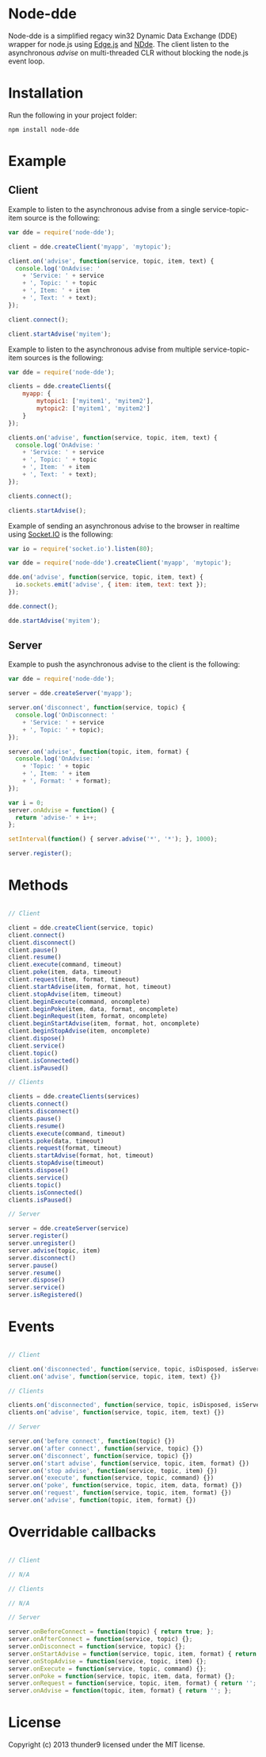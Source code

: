 Node-dde
========

Node-dde is a simplified regacy win32 Dynamic Data Exchange (DDE) wrapper for node.js using [Edge.js](https://github.com/tjanczuk/edge) and [NDde](http://ndde.codeplex.com/). The client listen to the asynchronous *advise* on multi-threaded CLR without blocking the node.js event loop.

# Installation

Run the following in your project folder:

```
npm install node-dde
```

# Example

## Client

Example to listen to the asynchronous advise from a single service-topic-item source is the following:

```javascript
var dde = require('node-dde');

client = dde.createClient('myapp', 'mytopic');

client.on('advise', function(service, topic, item, text) {
  console.log('OnAdvise: '
    + 'Service: ' + service
    + ', Topic: ' + topic
    + ', Item: ' + item
    + ', Text: ' + text);
});

client.connect();

client.startAdvise('myitem');
```

Example to listen to the asynchronous advise from multiple service-topic-item sources is the following:

```javascript
var dde = require('node-dde');

clients = dde.createClients({
    myapp: {
        mytopic1: ['myitem1', 'myitem2'],
        mytopic2: ['myitem1', 'myitem2']
    }
});

clients.on('advise', function(service, topic, item, text) {
  console.log('OnAdvise: '
    + 'Service: ' + service
    + ', Topic: ' + topic
    + ', Item: ' + item
    + ', Text: ' + text);
});

clients.connect();

clients.startAdvise();
```

Example of sending an asynchronous advise to the browser in realtime using [Socket.IO](https://github.com/learnboost/socket.io) is the following:

```javascript
var io = require('socket.io').listen(80);

var dde = require('node-dde').createClient('myapp', 'mytopic');

dde.on('advise', function(service, topic, item, text) {
  io.sockets.emit('advise', { item: item, text: text });
});

dde.connect();

dde.startAdvise('myitem');
```

## Server

Example to push the asynchronous advise to the client is the following:

```javascript
var dde = require('node-dde');

server = dde.createServer('myapp');

server.on('disconnect', function(service, topic) {
  console.log('OnDisconnect: '
    + 'Service: ' + service
    + ', Topic: ' + topic);
});

server.on('advise', function(topic, item, format) {
  console.log('OnAdvise: '
    + 'Topic: ' + topic
    + ', Item: ' + item
    + ', Format: ' + format);
});

var i = 0;
server.onAdvise = function() {
  return 'advise-' + i++;
};

setInterval(function() { server.advise('*', '*'); }, 1000);

server.register();
```

# Methods

```javascript

// Client

client = dde.createClient(service, topic)
client.connect()
client.disconnect()
client.pause()
client.resume()
client.execute(command, timeout)
client.poke(item, data, timeout)
client.request(item, format, timeout)
client.startAdvise(item, format, hot, timeout)
client.stopAdvise(item, timeout)
client.beginExecute(command, oncomplete)
client.beginPoke(item, data, format, oncomplete)
client.beginRequest(item, format, oncomplete)
client.beginStartAdvise(item, format, hot, oncomplete)
client.beginStopAdvise(item, oncomplete)
client.dispose()
client.service()
client.topic()
client.isConnected()
client.isPaused()

// Clients

clients = dde.createClients(services)
clients.connect()
clients.disconnect()
clients.pause()
clients.resume()
clients.execute(command, timeout)
clients.poke(data, timeout)
clients.request(format, timeout)
clients.startAdvise(format, hot, timeout)
clients.stopAdvise(timeout)
clients.dispose()
clients.service()
clients.topic()
clients.isConnected()
clients.isPaused()

// Server

server = dde.createServer(service)
server.register()
server.unregister()
server.advise(topic, item)
server.disconnect()
server.pause()
server.resume()
server.dispose()
server.service()
server.isRegistered()
```

# Events

```javascript

// Client

client.on('disconnected', function(service, topic, isDisposed, isServerInitiated) {})
client.on('advise', function(service, topic, item, text) {})

// Clients

clients.on('disconnected', function(service, topic, isDisposed, isServerInitiated) {})
clients.on('advise', function(service, topic, item, text) {})

// Server

server.on('before connect', function(topic) {})
server.on('after connect', function(service, topic) {})
server.on('disconnect', function(service, topic) {})
server.on('start advise', function(service, topic, item, format) {})
server.on('stop advise', function(service, topic, item) {})
server.on('execute', function(service, topic, command) {})
server.on('poke', function(service, topic, item, data, format) {})
server.on('request', function(service, topic, item, format) {})
server.on('advise', function(topic, item, format) {})
```

# Overridable callbacks

```javascript

// Client

// N/A

// Clients

// N/A

// Server

server.onBeforeConnect = function(topic) { return true; };
server.onAfterConnect = function(service, topic) {};
server.onDisconnect = function(service, topic) {};
server.onStartAdvise = function(service, topic, item, format) { return true; };
server.onStopAdvise = function(service, topic, item) {};
server.onExecute = function(service, topic, command) {};
server.onPoke = function(service, topic, item, data, format) {};
server.onRequest = function(service, topic, item, format) { return ''; };
server.onAdvise = function(topic, item, format) { return ''; };
```

# License

Copyright (c) 2013 thunder9 licensed under the MIT license.